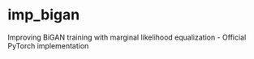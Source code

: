 # imp_bigan
Improving BiGAN training with marginal likelihood equalization - Official PyTorch implementation
